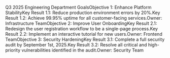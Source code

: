 Q3 2025 Engineering Department GoalsObjective 1: Enhance Platform StabilityKey Result 1.1: Reduce production environment errors by 20%.Key Result 1.2: Achieve 99.95% uptime for all customer-facing services.Owner: Infrastructure TeamObjective 2: Improve User OnboardingKey Result 2.1: Redesign the user registration workflow to be a single-page process.Key Result 2.2: Implement an interactive tutorial for new users.Owner: Frontend TeamObjective 3: Security HardeningKey Result 3.1: Complete a full security audit by September 1st, 2025.Key Result 3.2: Resolve all critical and high-priority vulnerabilities identified in the audit.Owner: Security Team